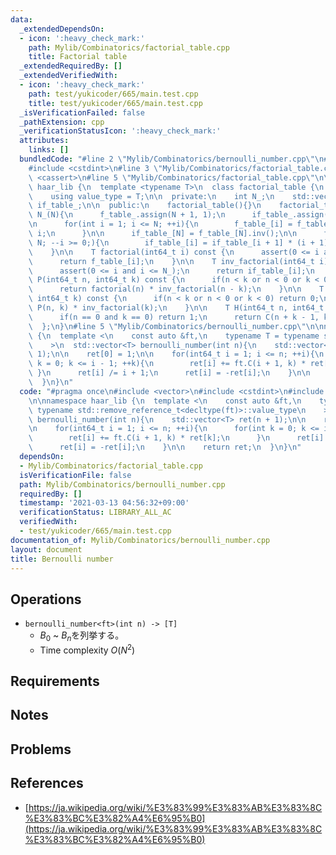 ```yaml
---
data:
  _extendedDependsOn:
  - icon: ':heavy_check_mark:'
    path: Mylib/Combinatorics/factorial_table.cpp
    title: Factorial table
  _extendedRequiredBy: []
  _extendedVerifiedWith:
  - icon: ':heavy_check_mark:'
    path: test/yukicoder/665/main.test.cpp
    title: test/yukicoder/665/main.test.cpp
  _isVerificationFailed: false
  _pathExtension: cpp
  _verificationStatusIcon: ':heavy_check_mark:'
  attributes:
    links: []
  bundledCode: "#line 2 \"Mylib/Combinatorics/bernoulli_number.cpp\"\n#include <vector>\n\
    #include <cstdint>\n#line 3 \"Mylib/Combinatorics/factorial_table.cpp\"\n#include\
    \ <cassert>\n#line 5 \"Mylib/Combinatorics/factorial_table.cpp\"\n\nnamespace\
    \ haar_lib {\n  template <typename T>\n  class factorial_table {\n  public:\n\
    \    using value_type = T;\n\n  private:\n    int N_;\n    std::vector<T> f_table_,\
    \ if_table_;\n\n  public:\n    factorial_table(){}\n    factorial_table(int N):\
    \ N_(N){\n      f_table_.assign(N + 1, 1);\n      if_table_.assign(N + 1, 1);\n\
    \n      for(int i = 1; i <= N; ++i){\n        f_table_[i] = f_table_[i - 1] *\
    \ i;\n      }\n\n      if_table_[N] = f_table_[N].inv();\n\n      for(int i =\
    \ N; --i >= 0;){\n        if_table_[i] = if_table_[i + 1] * (i + 1);\n      }\n\
    \    }\n\n    T factorial(int64_t i) const {\n      assert(0 <= i and i <= N_);\n\
    \      return f_table_[i];\n    }\n\n    T inv_factorial(int64_t i) const {\n\
    \      assert(0 <= i and i <= N_);\n      return if_table_[i];\n    }\n\n    T\
    \ P(int64_t n, int64_t k) const {\n      if(n < k or n < 0 or k < 0) return 0;\n\
    \      return factorial(n) * inv_factorial(n - k);\n    }\n\n    T C(int64_t n,\
    \ int64_t k) const {\n      if(n < k or n < 0 or k < 0) return 0;\n      return\
    \ P(n, k) * inv_factorial(k);\n    }\n\n    T H(int64_t n, int64_t k) const {\n\
    \      if(n == 0 and k == 0) return 1;\n      return C(n + k - 1, k);\n    }\n\
    \  };\n}\n#line 5 \"Mylib/Combinatorics/bernoulli_number.cpp\"\n\nnamespace haar_lib\
    \ {\n  template <\n    const auto &ft,\n    typename T = typename std::remove_reference_t<decltype(ft)>::value_type\n\
    \    >\n  std::vector<T> bernoulli_number(int n){\n    std::vector<T> ret(n +\
    \ 1);\n\n    ret[0] = 1;\n\n    for(int64_t i = 1; i <= n; ++i){\n      for(int\
    \ k = 0; k <= i - 1; ++k){\n        ret[i] += ft.C(i + 1, k) * ret[k];\n     \
    \ }\n      ret[i] /= i + 1;\n      ret[i] = -ret[i];\n    }\n\n    return ret;\n\
    \  }\n}\n"
  code: "#pragma once\n#include <vector>\n#include <cstdint>\n#include \"Mylib/Combinatorics/factorial_table.cpp\"\
    \n\nnamespace haar_lib {\n  template <\n    const auto &ft,\n    typename T =\
    \ typename std::remove_reference_t<decltype(ft)>::value_type\n    >\n  std::vector<T>\
    \ bernoulli_number(int n){\n    std::vector<T> ret(n + 1);\n\n    ret[0] = 1;\n\
    \n    for(int64_t i = 1; i <= n; ++i){\n      for(int k = 0; k <= i - 1; ++k){\n\
    \        ret[i] += ft.C(i + 1, k) * ret[k];\n      }\n      ret[i] /= i + 1;\n\
    \      ret[i] = -ret[i];\n    }\n\n    return ret;\n  }\n}\n"
  dependsOn:
  - Mylib/Combinatorics/factorial_table.cpp
  isVerificationFile: false
  path: Mylib/Combinatorics/bernoulli_number.cpp
  requiredBy: []
  timestamp: '2021-03-13 04:56:32+09:00'
  verificationStatus: LIBRARY_ALL_AC
  verifiedWith:
  - test/yukicoder/665/main.test.cpp
documentation_of: Mylib/Combinatorics/bernoulli_number.cpp
layout: document
title: Bernoulli number
---
```


## Operations

- `bernoulli_number<ft>(int n) -> [T]`
	- $B_0$ ~ $B_n$を列挙する。
	- Time complexity $O(N^2)$

## Requirements

## Notes

## Problems

## References

- [https://ja.wikipedia.org/wiki/%E3%83%99%E3%83%AB%E3%83%8C%E3%83%BC%E3%82%A4%E6%95%B0](https://ja.wikipedia.org/wiki/%E3%83%99%E3%83%AB%E3%83%8C%E3%83%BC%E3%82%A4%E6%95%B0)
